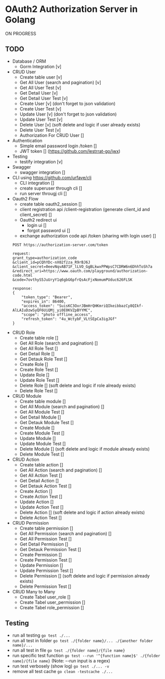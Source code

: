 # OAuth2 Authorization Server in Golang
ON PROGRESS

## TODO
- Database / ORM
    - Gorm Integration [v]
- CRUD User
    - Create table user [v]
    - Get All User (search and pagination) [v]
    - Get All User Test [v]
    - Get Detail User [v]
    - Get Detail User Test [v]
    - Create User [v] (don't forget to json validation)
    - Create User Test [v]
    - Update User [v] (don't forget to json validation)
    - Update User Test [v]
    - Delete User [v] (soft delete and logic if user already exists)
    - Delete User Test [v]
    - Authorization For CRUD User []
- Authentication
    - Simple email password login /token []
    - JWT token [] (https://github.com/lestrrat-go/jwx)
- Testing
    - testify integration [v]
- Swagger
    - swagger integration []
- CLI using https://github.com/urfave/cli
    - CLI integration []
    - create superuser through cli []
    - run server througj cli []
- Oauth2 Flow
    - create table oauth2_session []
    - client registration api /client-registration (generate client_id and client_secret) []
    - Oauth2 redirect ui
        - login ui []
        - forgot password ui []
    - exchange authorization code api /token (sharing with login user) []
    ```
    POST https://authorization-server.com/token 

    request:
    grant_type=authorization_code
    &client_id=pCQhYDc-nX02fzza_R9rBJ6J
    &client_secret=0eevNqvAB71F_lLVO_GgBLkwxPPWpsC7CDRW6n6DhhToSh7a
    &redirect_uri=https://www.oauth.com/playground/authorization-code.html
    &code=7ovthyS5JuUryY1q6gbG6pfrQsAcFjxNomumPUduc626FLSK

    response:
    {
        "token_type": "Bearer",
        "expires_in": 86400,
        "access_token": "SuisKC3OxrJBmHrQHKmriQIkeibbazCy8QIkf-AlLAIuDzwSyQF6UiQMj_yi0E0KVZpBYYMC",
        "scope": "photo offline_access",
        "refresh_token": "4u_WctybF_VLtSEpCa3igJGf"
    }

    ```
- CRUD Role
    - Create table role []
    - Get All Role (search and pagination) []
    - Get All Role Test []
    - Get Detail Role []
    - Get Detauk Role Test []
    - Create Role []
    - Create Role Test []
    - Update Role []
    - Update Role Test []
    - Delete Role [] (soft delete and logic if role already exists)
    - Delete Role Test []
- CRUD Module
    - Create table module []
    - Get All Module (search and pagination) []
    - Get All Module Test []
    - Get Detail Module []
    - Get Detauk Module Test []
    - Create Module []
    - Create Module Test []
    - Update Module []
    - Update Module Test []
    - Delete Module [] (soft delete and logic if module already exists)
    - Delete Module Test []
- CRUD Action
    - Create table action []
    - Get All Action (search and pagination) []
    - Get All Action Test []
    - Get Detail Action []
    - Get Detauk Action Test []
    - Create Action []
    - Create Action Test []
    - Update Action []
    - Update Action Test []
    - Delete Action [] (soft delete and logic if action already exists)
    - Delete Action Test []
- CRUD Permission
    - Create table permission []
    - Get All Permission (search and pagination) []
    - Get All Permission Test []
    - Get Detail Permission []
    - Get Detauk Permission Test []
    - Create Permission []
    - Create Permission Test []
    - Update Permission []
    - Update Permission Test []
    - Delete Permission [] (soft delete and logic if permission already exists)
    - Delete Permission Test []
- CRUD Many to Many
    - Create Tabel user_role []
    - Create Tabel user_permission []
    - Create Tabel role_permission []

## Testing

- run all testing `go test ./...`
- run all test in folder `go test ./{folder name}/... ./{another folder name}/...`
- run all test in file `go test ./{folder name}/{file name}`
- run specific test function `go test --run '^{function name}$' ./{folder name}/{file name}` (Note: --run input is a regex)
- run test verbosely (show log) `go test ./... -v`
- remove all test cache `go clean -testcache ./...`
